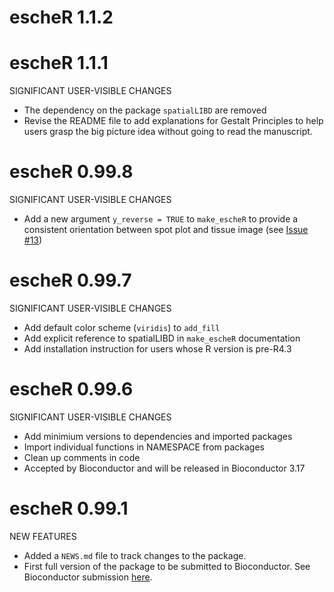 # escheR 1.1.2

# escheR 1.1.1
SIGNIFICANT USER-VISIBLE CHANGES

* The dependency on the package `spatialLIBD` are removed
* Revise the README file to add explanations for Gestalt Principles to help 
users grasp the big picture idea without going to read the manuscript.


# escheR 0.99.8
SIGNIFICANT USER-VISIBLE CHANGES

* Add a new argument `y_reverse = TRUE` to `make_escheR` to provide a consistent
orientation between spot plot and tissue image 
(see [Issue #13](https://github.com/boyiguo1/escheR/issues/13))

# escheR 0.99.7
SIGNIFICANT USER-VISIBLE CHANGES

* Add default color scheme (`viridis`) to `add_fill`
* Add explicit reference to spatialLIBD in `make_escheR` documentation
* Add installation instruction for users whose R version is pre-R4.3 


# escheR 0.99.6
SIGNIFICANT USER-VISIBLE CHANGES

* Add minimium versions to dependencies and imported packages
* Import individual functions in NAMESPACE from packages
* Clean up comments in code
* Accepted by Bioconductor and will be released in Bioconductor 3.17

# escheR 0.99.1
NEW FEATURES

* Added a `NEWS.md` file to track changes to the package.
* First full version of the package to be submitted to Bioconductor. See Bioconductor submission [here](https://github.com/Bioconductor/Contributions/issues/2988#event-8964456296).
